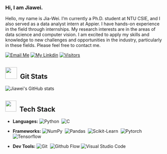 ### Hi, I am Jiawei.
Hello, my name is Jia-Wei. I’m currently a Ph.D. student at NTU CSIE, and I also served as a data analyst intern at Appier. I have hands-on experience in the field through internships. My research interests are in the areas of data science and computer vision. I am excited to apply my skills and knowledge to new challenges and opportunities in the industry, particularly in these fields. Please feel free to contact me.

<!--
👋

**Jia-Wei-Liao/Jia-Wei-Liao** is a ✨ _special_ ✨ repository because its `README.md` (this file) appears on your GitHub profile.

Here are some ideas to get you started:

- 🔭 I’m currently working on ...
- 🌱 I’m currently learning ...
- 👯 I’m looking to collaborate on ...
- 🤔 I’m looking for help with ...
- 💬 Ask me about ...
- 📫 How to reach me: ...
- 😄 Pronouns: ...
- ⚡ Fun fact: ...
-->


[![Email Me](https://img.shields.io/badge/Email%20Me-EA4335?logo=Gmail&logoColor=white&style=for-the-badge)](mailto:jw@cmlab.csie.ntu.edu.tw)
[![My Linkdin](https://img.shields.io/badge/My%20Linkedin-%230077B5?logo=linkedin&logoColor=white&style=for-the-badge)](https://www.linkedin.com/in/jia-wei-liao-8b154920b/)
[![Visitors](https://api.visitorbadge.io/api/visitors?path=https%3A%2F%2Fgithub.com%2FJia-wei-liao&label=VISITORS&labelColor=%23dce775&countColor=%23697689)](https://visitorbadge.io/status?path=https%3A%2F%2Fgithub.com%2FJia-wei-liao)


<h2 ><img src ="https://camo.githubusercontent.com/f11b92476ee793cfe97f20e0564ab552bd9bd670179d7b6772c59bb4d3218ca6/68747470733a2f2f692e70696e696d672e636f6d2f6f726967696e616c732f36352f63342f66342f36356334663435323537316265313236316539633632336637646134383861632e676966" width ="37">&nbsp Git Stats</h1>

![Jiawei's GitHub stats](https://github-readme-stats.vercel.app/api?username=Jia-Wei-Liao&show_icons=true&theme=github_dark)
<!--
![Jiawei's GitHub cards](https://github-profile-summary-cards.vercel.app/api/cards/profile-details?username=Jia-Wei-Liao&theme=github_dark)
-->


<h2><img src = "https://media2.giphy.com/media/QssGEmpkyEOhBCb7e1/giphy.gif?cid=ecf05e47a0n3gi1bfqntqmob8g9aid1oyj2wr3ds3mg700bl&rid=giphy.gif" width ="35">&nbsp Tech Stack</h1>

- **Languages:**
![Python](https://img.shields.io/badge/-Python-0d1117?style=flat-square&logo=python)&nbsp;
![C](https://img.shields.io/badge/-C-0d1117?style=flat-square&logo=C&logoColor=007ACC)&nbsp;

- **Frameworks:** 
![NumPy](https://img.shields.io/badge/numpy-0d1117?&style=flat-square&logo=numpy)&nbsp;
![Pandas](https://img.shields.io/badge/pandas-0d1117?&style=flat-square&logo=pandas)&nbsp;
![Scikit-Learn](https://img.shields.io/badge/-Scikit%20Learn-0d1117?style=flat-square&logo=scikitlearn&logoColor=FFA518)&nbsp;
![Pytorch](https://img.shields.io/badge/-Pytorch-0d1117?style=flat-square&logo=Pytorch&logoColor=FFA518)&nbsp;
![Tensorflow](https://img.shields.io/badge/-Tensorflow-0d1117?style=flat-square&logo=Tensorflow&logoColor=FFA518)&nbsp;

- **Dev Tools:**
![Git](https://img.shields.io/badge/-Git-0d1117?style=flat-square&logo=git)&nbsp;
![Github Flow](https://img.shields.io/badge/Github%20Flow-0d1117?logo=Github&logoColor=white&style=flat-square)
![Visual Studio Code](https://img.shields.io/badge/-Visual%20Studio%20Code-0d1117?style=flat-square&logo=visual-studio-code&logoColor=007ACC)&nbsp;
